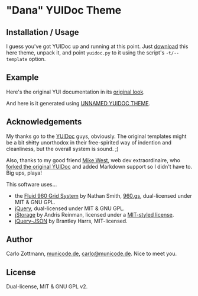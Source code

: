# "Dana" YUIDoc Theme




## Installation / Usage

I guess you've got YUIDoc up and running at this point. Just [download](#)
this here theme, unpack it, and point `yuidoc.py` to it using the script's
`-t/--template` option.


## Example

Here's the original YUI documentation in its [original look](http://developer.yahoo.com/yui/docs/index.html).

And here is it generated using [UNNAMED YUIDOC THEME](#).


## Acknowledgements

My thanks go to the [YUIDoc](http://developer.yahoo.com/yui/yuidoc/) guys,
obviously. The original templates might be a bit <del>shitty</del> unorthodox
in their free-spirited way of indention and cleanliness, but the overall
system is sound.  ;)

Also, thanks to my good friend [Mike West](http://mikewest.org/), web dev
extraordinaire, who [forked the original
YUIDoc](http://github.com/mikewest/yuidoc) and added Markdown support so I
didn't have to. Big ups, playa!

This software uses...

* the [Fluid 960 Grid System](http://960.gs/) by Nathan Smith,
  [960.gs](http://960.gs/), dual-licensed under MIT & GNU GPL.
* [jQuery](http://jquery.com/), dual-licensed under MIT & GNU GPL.
* [jStorage](http://www.jstorage.info/) by Andris Reinman, licensed under a
  [MIT-styled license](http://www.jstorage.info/static/license.txt).
* [jQuery-JSON](http://code.google.com/p/jquery-json/) by Brantley Harrs,
  MIT-licensed.


## Author

Carlo Zottmann, [municode.de](http://municode.de/), carlo@municode.de.  Nice
to meet you.


## License

Dual-license, MIT & GNU GPL v2.

